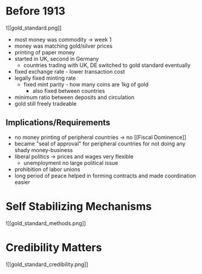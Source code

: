 # Before 1913
![[gold_standard.png]]
- most money was commodity -> week 1
- money was matching gold/silver prices
- printing of paper money
- started in UK, second in Germany
	- countries trading with UK, DE switched to gold standard eventually
- fixed exchange rate - lower transaction cost
- legally fixed minting rate
	- fixed mint parity - how many coins are 1kg of gold
		- also fixed between countries
- minimum ratio between deposits and circulation
- gold still freely tradeable

## Implications/Requirements
- no money printing of peripheral countries -> no [[Fiscal Dominence]]
- became "seal of approval" for peripheral countries for not doing any shady money-business
- liberal politics -> prices and wages very flexible
	- unemployment no large political issue
- prohibition of labor unions
- long period of peace helped in forming contracts and made coordination easier

# Self Stabilizing Mechanisms
![[gold_standard_methods.png]]

# Credibility Matters
![[gold_standard_credibility.png]]